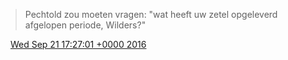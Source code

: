> Pechtold zou moeten vragen: "wat heeft uw zetel opgeleverd afgelopen periode, Wilders?"

<img src="../../media/tweet.ico" width="12" /> [Wed Sep 21 17:27:01 +0000 2016](https://twitter.com/DromerDenker/status/778646729478602752)